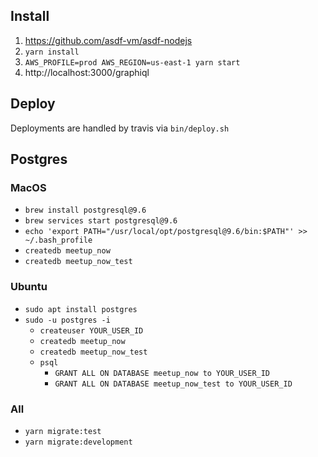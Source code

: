 ## Install

1. https://github.com/asdf-vm/asdf-nodejs
1. `yarn install`
1. `AWS_PROFILE=prod AWS_REGION=us-east-1 yarn start`
1. http://localhost:3000/graphiql

## Deploy

Deployments are handled by travis via `bin/deploy.sh`

## Postgres

### MacOS

* `brew install postgresql@9.6`
* `brew services start postgresql@9.6`
* `echo 'export PATH="/usr/local/opt/postgresql@9.6/bin:$PATH"' >> ~/.bash_profile`
* `createdb meetup_now`
* `createdb meetup_now_test`

### Ubuntu

* `sudo apt install postgres`
* `sudo -u postgres -i`
  * `createuser YOUR_USER_ID`
  * `createdb meetup_now`
  * `createdb meetup_now_test`
  * `psql`
    * `GRANT ALL ON DATABASE meetup_now to YOUR_USER_ID`
    * `GRANT ALL ON DATABASE meetup_now_test to YOUR_USER_ID`

### All

* `yarn migrate:test`
* `yarn migrate:development`
